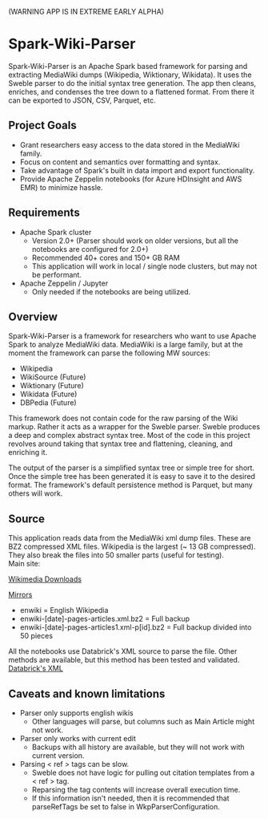 (WARNING APP IS IN EXTREME EARLY ALPHA)

# Spark-Wiki-Parser
Spark-Wiki-Parser is an Apache Spark based framework for parsing and extracting MediaWiki dumps (Wikipedia, Wiktionary, Wikidata).  It uses the Sweble parser to do the initial syntax tree generation.  The app then cleans, enriches, and condenses the tree down to a flattened format.  From there it can be exported to JSON, CSV, Parquet, etc.

## Project Goals
* Grant researchers easy access to the data stored in the MediaWiki family.
* Focus on content and semantics over formatting and syntax.
* Take advantage of Spark's built in data import and export functionality.
* Provide Apache Zeppelin notebooks (for Azure HDInsight and AWS EMR) to minimize hassle.

## Requirements
* Apache Spark cluster 
  * Version 2.0+ (Parser should work on older versions, but all the notebooks are configured for 2.0+)
  * Recommended 40+ cores and 150+ GB RAM
  * This application will work in local / single node clusters, but may not be performant.
* Apache Zeppelin / Jupyter
  * Only needed if the notebooks are being utilized.

## Overview
Spark-Wiki-Parser is a framework for researchers who want to use Apache Spark to analyze MediaWiki data.  MediaWiki is a large family, but at the moment the framework can parse the following MW sources:
* Wikipedia
* WikiSource (Future)
* Wiktionary (Future)
* Wikidata (Future)
* DBPedia (Future)

This framework does not contain code for the raw parsing of the Wiki markup.  Rather it acts as a wrapper for the Sweble parser.  Sweble produces a deep and complex abstract syntax tree.  Most of the code in this project revolves around taking that syntax tree and flattening, cleaning, and enriching it.

The output of the parser is a simplified syntax tree or simple tree for short.
Once the simple tree has been generated it is easy to save it to the desired format.  The framework's default persistence method is Parquet, but many others will work.

## Source
This application reads data from the MediaWiki xml dump files.  These are BZ2 compressed XML files.  Wikipedia is the largest (~ 13 GB compressed).  They also break the files into 50 smaller parts (useful for testing).  
Main site:

[Wikimedia Downloads](https://dumps.wikimedia.org/backup-index.html)

[Mirrors](https://dumps.wikimedia.org/mirrors.html)

* enwiki = English Wikipedia
 * enwiki-[date]-pages-articles.xml.bz2 = Full backup
 * enwiki-[date]-pages-articles1.xml-p[id].bz2 = Full backup divided into 50 pieces

All the notebooks use Databrick's XML source to parse the file.  Other methods are available, but this method has been tested and validated.
[Databrick's XML](https://github.com/databricks/spark-xml)

## Caveats and known limitations
* Parser only supports english wikis
  * Other languages will parse, but columns such as Main Article might not work.
* Parser only works with current edit
  * Backups with all history are available, but they will not work with current version.
* Parsing < ref > tags can be slow.
  * Sweble does not have logic for pulling out citation templates from a < ref > tag.
  * Reparsing the tag contents will increase overall execution time.
  * If this information isn't needed, then it is recommended that parseRefTags be set to false in WkpParserConfiguration.

